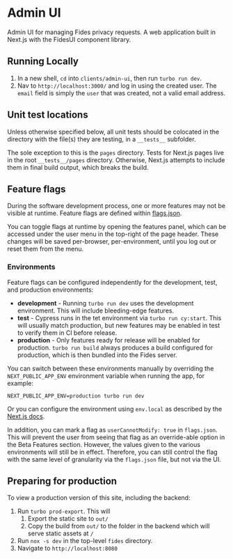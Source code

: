 # Admin UI

Admin UI for managing Fides privacy requests. A web application built in Next.js with the FidesUI component library.

## Running Locally

1. In a new shell, `cd` into `clients/admin-ui`, then run `turbo run dev`.
1. Nav to `http://localhost:3000/` and log in using the created user. The `email` field is simply the `user` that was created, not a valid email address.

## Unit test locations

Unless otherwise specified below, all unit tests should be colocated in the directory with the file(s) they are testing, in a `__tests__` subfolder.

The sole exception to this is the `pages` directory. Tests for Next.js pages live in the root `__tests__/pages` directory. Otherwise, Next.js attempts to include them in final build output, which breaks the build.

## Feature flags

During the software development process, one or more features may not be visible at runtime. Feature flags are defined
within [flags.json](./src/flags.json).

You can toggle flags at runtime by opening the features panel, which can be accessed under the user menu in the top-right
of the page header. These changes will be saved per-browser, per-environment, until you log out or reset them from the menu.

### Environments

Feature flags can be configured independently for the development, test, and production environments:

- **development** - Running `turbo run dev` uses the development environment. This will include bleeding-edge features.
- **test** - Cypress runs in the tet environment via `turbo run cy:start`. This will usually match production, but
  new features may be enabled in test to verify them in CI before release.
- **production** - Only features ready for release will be enabled for production. `turbo run build` always produces a
  build configured for production, which is then bundled into the Fides server.

You can switch between these environments manually by overriding the `NEXT_PUBLIC_APP_ENV` environment variable when
running the app, for example:

`NEXT_PUBLIC_APP_ENV=production turbo run dev`

Or you can configure the environment using `env.local` as described by the [Next.js docs](https://nextjs.org/docs/basic-features/environment-variables#loading-environment-variables).

In addition, you can mark a flag as `userCannotModify: true` in `flags.json`. This will prevent the user from seeing that flag as an override-able option in the Beta Features section. However, the values given to the various environments will still be in effect. Therefore, you can still control the flag with the same level of granularity via the `flags.json` file, but not via the UI.

## Preparing for production

To view a production version of this site, including the backend:

1. Run `turbo prod-export`. This will
   1. Export the static site to `out/`
   1. Copy the build from `out/` to the folder in the backend which will serve static assets at `/`
1. Run `nox -s dev` in the top-level `fides` directory.
1. Navigate to `http://localhost:8080`
